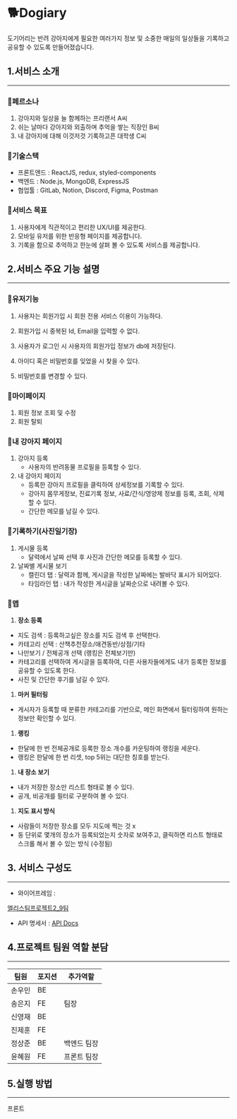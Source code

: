# 🐕Dogiary

도기어리는 반려 강아지에게 필요한 여러가지 정보 및 소중한 매일의 일상들을 기록하고 공유할 수 있도록 만들어졌습니다.

## 1.서비스 소개

---

### 🐶페르소나

1. 강아지와 일상을 늘 함께하는 프리랜서 A씨
2. 쉬는 날마다 강아지와 외출하며 추억을 쌓는 직장인 B씨
3. 내 강아지에 대해 이것저것 기록하고픈 대학생 C씨

### 🐶기술스택

- 프론트엔드 : ReactJS, redux, styled-components
- 백엔드 : Node.js, MongoDB, ExpressJS
- 협업툴 : GitLab, Notion, Discord, Figma, Postman

### 🐶서비스 목표

1. 사용자에게 직관적이고 편리한 UX/UI를 제공한다.
2. 모바일 유저를 위한 반응형 페이지를 제공합니다.
3. 기록을 함으로 추억하고 한눈에 살펴 볼 수 있도록 서비스를 제공합니다.

## 2.서비스 주요 기능 설명

---

### 🐶**유저기능**

1. 사용자는 회원가입 시 회원 전용 서비스 이용이 가능하다.

2. 회원가입 시 중복된 Id, Email을 입력할 수 없다.

3. 사용자가 로그인 시 사용자의 회원가입 정보가 db에 저장된다.

4. 아이디 혹은 비밀번호를 잊었을 시 찾을 수 있다.

5. 비밀번호를 변경할 수 있다.

### 🐶**마이페이지**

1. 회원 정보 조회 및 수정
2. 회원 탈퇴 

### 🐶**내 강아지 페이지**

1. 강아지 등록
    - 사용자의 반려동물 프로필을 등록할 수 있다.
2. 내 강아지 페이지
    - 등록한 강아지 프로필을 클릭하여 상세정보를 기록할 수 있다.
    - 강아지 몸무게정보, 진료기록 정보, 사료/간식/영양제 정보를 등록, 조회, 삭제할 수 있다.
    - 간단한 메모를 남길 수 있다.

### 🐶**기록하기(사진일기장)**

1. 게시물 등록
    - 달력에서 날짜 선택 후 사진과 간단한 메모를 등록할 수 있다.
2. 날짜별 게시물 보기 
    - 캘린더 탭 : 달력과 함께, 게시글을 작성한 날짜에는 발바닥 표시가 되어있다.
    - 타임라인 탭 : 내가 작성한 게시글을 날짜순으로 내려볼 수 있다.

### 🐶**맵**

1. **장소 등록**
- 지도 검색 : 등록하고싶은 장소를 지도 검색 후 선택한다.
- 카테고리 선택 : 산책추천장소/애견동반/상점/기타
- 나만보기 / 전체공개 선택 (랭킹은 전체보기만)
- 카테고리를 선택하여 게시글을 등록하여, 다른 사용자들에게도 내가 등록한 정보를 공유할 수 있도록 한다.
- 사진 및 간단한 후기를 남길 수 있다.

1. **마커 필터링**
- 게시자가 등록할 때 분류한 카테고리를 기반으로, 메인 화면에서 필터링하여 원하는 정보만 확인할 수 있다.

1. **랭킹**
- 한달에 한 번 전체공개로 등록한 장소 개수를 카운팅하여 랭킹을 세운다.
- 랭킹은 한달에 한 번 리셋, top 5위는 대단한 칭호를 받는다.

1. **내 장소 보기**
- 내가 저장한 장소만 리스트 형태로 볼 수 있다.
- 공개, 비공개를 필터로 구분하여 볼 수 있다.

1. **지도 표시 방식**
- 사람들이 저장한 장소를 모두 지도에 찍는 것  x
- 동 단위로 몇개의 장소가 등록되었는지 숫자로 보여주고, 클릭하면 리스트 형태로 스크롤 해서 볼 수 있는 방식 (수정됨)

## 3. 서비스 구성도

---

- 와이어프레임 :

[엘리스팀프로젝트2_9팀](https://www.figma.com/file/Nj49rFgzooY5TD209loVdt/엘리스팀프로젝트2_9팀?type=design&node-id=23:3&mode=design&t=ZaMYNUDqdf9WDYze-1)

- API 명세서 : [API Docs](https://www.notion.so/API-Docs-4114de1f27a64a3e8f9aa57b503cffec?pvs=21)

## 4.프로젝트 팀원 역할 분담

---

| 팀원 | 포지션 | 추가역할 |
| --- | --- | --- |
| 손우민 | BE |  |
| 송은지 | FE | 팀장 |
| 신영재 | BE |  |
| 진제훈 | FE |  |
| 정상준 | BE | 백엔드 팀장 |
| 윤혜원 | FE | 프론트 팀장 |

## 5.실행 방법

---

프론트
